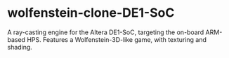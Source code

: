 # wolfenstein-clone-DE1-SoC
A ray-casting engine for the Altera DE1-SoC, targeting the on-board ARM-based HPS. Features a Wolfenstein-3D-like game, with texturing and shading.
